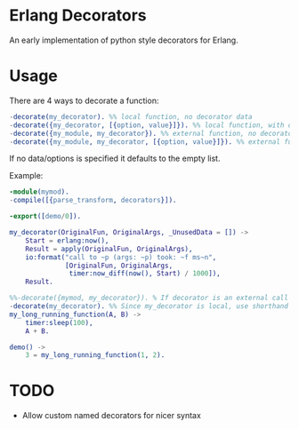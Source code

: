 # Erlang Decorators

An early implementation of python style decorators for Erlang.

# Usage

There are 4 ways to decorate a function:
```erlang
-decorate(my_decorator). %% local function, no decorator data
-decorate({my_decorator, [{option, value}]}). %% local function, with data
-decorate({my_module, my_decorator}). %% external function, no decorator data
-decorate({my_module, my_decorator, [{option, value}]}). %% external function, with data
```

If no data/options is specified it defaults to the empty list.


Example:

```erlang
-module(mymod).
-compile([{parse_transform, decorators}]).

-export([demo/0]).

my_decorator(OriginalFun, OriginalArgs, _UnusedData = []) ->
    Start = erlang:now(),
    Result = apply(OriginalFun, OriginalArgs),
    io:format("call to ~p (args: ~p) took: ~f ms~n",
              [OriginalFun, OriginalArgs,
               timer:now_diff(now(), Start) / 1000]),
    Result.

%%-decorate({mymod, my_decorator}). % If decorator is an external call
-decorate(my_decorator). %% Since my_decorator is local, use shorthand notation
my_long_running_function(A, B) ->
    timer:sleep(100),
    A + B.

demo() ->
    3 = my_long_running_function(1, 2).
```

# TODO
  * Allow custom named decorators for nicer syntax
